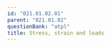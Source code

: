 ```yaml
---
id: "021.01.02.01"
parent: "021.01.02"
questionBank: "atpl"
title: Stress, strain and loads
---
```

